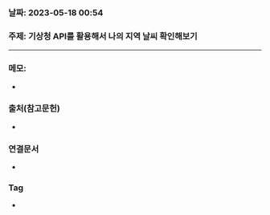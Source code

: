 ### 날짜: 2023-05-18 00:54

### 주제: 기상청 API를 활용해서 나의 지역 날씨 확인해보기 
---
### 메모: 
- 

### 출처(참고문헌) 
- 

### 연결문서 
- 

### Tag
- 